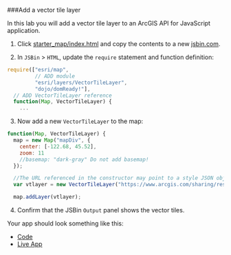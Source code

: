 ###Add a vector tile layer

In this lab you will add a vector tile layer to an ArcGIS API for JavaScript application. 

1. Click [starter_map/index.html](../starter_map/index.html) and copy the contents to a new [jsbin.com](http://jsbin.com).

2. In `JSBin` > `HTML`, update the `require` statement and function definition:

  ```javascript
  require(["esri/map",
           // ADD module
           "esri/layers/VectorTileLayer", 
           "dojo/domReady!"],
    // ADD VectorTileLayer reference
    function(Map, VectorTileLayer) {
      ...
  ```

3. Now add a new `VectorTileLayer` to the map:

  ```javascript
  function(Map, VectorTileLayer) {
    map = new Map("mapDiv", {
      center: [-122.68, 45.52],
      zoom: 11
      //basemap: "dark-gray" Do not add basemap!
    });

    //The URL referenced in the constructor may point to a style JSON object in ArcGIS Online or directly to a vector tile service.
    var vtlayer = new VectorTileLayer("https://www.arcgis.com/sharing/rest/content/items/51acb8875f86482e82cb2ae24155b362/resources/styles/root.json");

    map.addLayer(vtlayer);
 ```

4. Confirm that the JSBin `Output` panel shows the vector tiles.

Your app should look something like this:
* [Code](index.html)
* [Live App](http://esri.github.io/geodev-hackerlabs/develop/jsapi3/add_vector_tile_layer/index.html)
